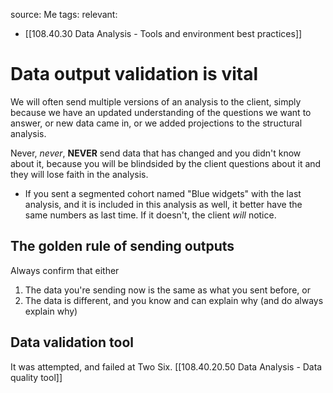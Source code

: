 source: Me
tags: 
relevant: 
- [[108.40.30 Data Analysis - Tools and environment best practices]]

# Data output validation is vital

We will often send multiple versions of an analysis to the client, simply because we have an updated understanding of the questions we want to answer, or new data came in, or we added projections to the structural analysis.

Never, _never_, **NEVER** send data that has changed and you didn't know about it, because you will be blindsided by the client questions about it and they will lose faith in the analysis.
-  If you sent a segmented cohort named "Blue widgets" with the last analysis, and it is included in this analysis as well, it better have the same numbers as last time. If it doesn't, the client _will_ notice.

## The golden rule of sending outputs
Always confirm that either
1. The data you're sending now is the same as what you sent before, or
2. The data is different, and you know and can explain why (and do always explain why)

## Data validation tool
It was attempted, and failed at Two Six.
[[108.40.20.50 Data Analysis - Data quality tool]]
